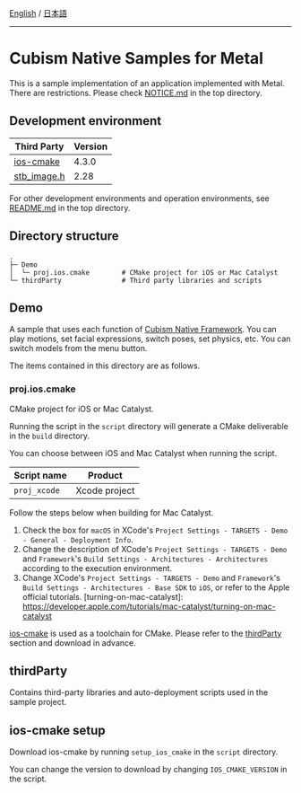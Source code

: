 [English](README.md) / [日本語](README.ja.md)

---

# Cubism Native Samples for Metal

This is a sample implementation of an application implemented with Metal.
There are restrictions. Please check [NOTICE.md](/NOTICE.md) in the top directory.


## Development environment

| Third Party | Version |
| --- | --- |
| [ios-cmake]    | 4.3.0      |
| [stb_image.h]  | 2.28      |

For other development environments and operation environments, see [README.md](/README.md) in the top directory.


## Directory structure

```
.
├─ Demo
│  └─ proj.ios.cmake        # CMake project for iOS or Mac Catalyst
└─ thirdParty               # Third party libraries and scripts
```


## Demo

A sample that uses each function of [Cubism Native Framework].
You can play motions, set facial expressions, switch poses, set physics, etc.
You can switch models from the menu button.

[Cubism Native Framework]: https://github.com/Live2D/CubismNativeFramework

The items contained in this directory are as follows.

### proj.ios.cmake

CMake project for iOS or Mac Catalyst.

Running the script in the `script` directory will generate a CMake deliverable in the `build` directory.

You can choose between iOS and Mac Catalyst when running the script.

| Script name | Product |
| --- | --- |
| `proj_xcode` | Xcode project |

Follow the steps below when building for Mac Catalyst.

1. Check the box for `macOS` in XCode's `Project Settings - TARGETS - Demo - General - Deployment Info`.
2. Change the description of XCode's `Project Settings - TARGETS - Demo` and `Framework`'s `Build Settings - Architectures - Architectures` according to the execution environment.
3. Change XCode's `Project Settings - TARGETS - Demo` and `Framework`'s `Build Settings - Architectures - Base SDK` to `iOS`, or refer to the Apple official tutorials.
[turning-on-mac-catalyst]: https://developer.apple.com/tutorials/mac-catalyst/turning-on-mac-catalyst



[ios-cmake] is used as a toolchain for CMake.
Please refer to the [thirdParty](README.md#thirdParty) section and download in advance.

[ios-cmake]: https://github.com/leetal/ios-cmake



## thirdParty

Contains third-party libraries and auto-deployment scripts used in the sample project.

## ios-cmake setup

Download ios-cmake by running `setup_ios_cmake` in the `script` directory.

You can change the version to download by changing `IOS_CMAKE_VERSION` in the script.

[ios-cmake]: https://github.com/leetal/ios-cmake
[stb_image.h]: https://github.com/nothings/stb/blob/master/stb_image.h
